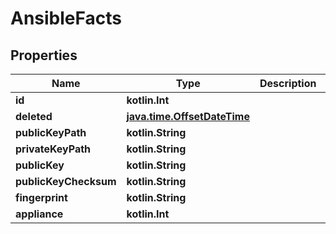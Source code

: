 
# AnsibleFacts

## Properties
Name | Type | Description | Notes
------------ | ------------- | ------------- | -------------
**id** | **kotlin.Int** |  |  [readonly]
**deleted** | [**java.time.OffsetDateTime**](java.time.OffsetDateTime.md) |  |  [readonly]
**publicKeyPath** | **kotlin.String** |  | 
**privateKeyPath** | **kotlin.String** |  | 
**publicKey** | **kotlin.String** |  | 
**publicKeyChecksum** | **kotlin.String** |  | 
**fingerprint** | **kotlin.String** |  | 
**appliance** | **kotlin.Int** |  | 



